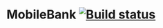 # MobileBank [![Build status](https://ci.appveyor.com/api/projects/status/6c59b8sls900el1g?svg=true)](https://ci.appveyor.com/project/DariaZinchenko/mobilebank)
